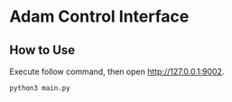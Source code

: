 # Adam Control Interface

## How to Use

Execute follow command, then open http://127.0.0.1:9002.

    python3 main.py

